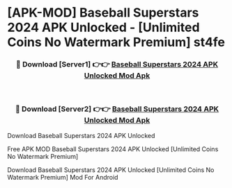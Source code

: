 # [APK-MOD] Baseball Superstars 2024 APK Unlocked - [Unlimited Coins No Watermark Premium] st4fe



<div align="center">
<h3>🔴 Download [Server1] 👉👉 <a href="https://momento.my/?title=Baseball_Superstars_2024_APK_Unlocked">Baseball Superstars 2024 APK Unlocked Mod Apk</a></h3><br>

<h3>🔴 Download [Server2] 👉👉 <a href="https://momento.my/?title=Baseball_Superstars_2024_APK_Unlocked">Baseball Superstars 2024 APK Unlocked Mod Apk</a></h3>
</div>



Download Baseball Superstars 2024 APK Unlocked 

Free APK MOD Baseball Superstars 2024 APK Unlocked [Unlimited Coins No Watermark Premium]

Download Baseball Superstars 2024 APK Unlocked [Unlimited Coins No Watermark Premium] Mod For Android
